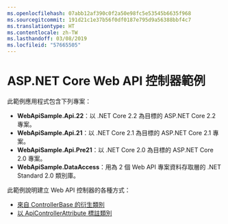 ```yaml
---
ms.openlocfilehash: 07abb12af390c0f2a50e98fc5e53545b6635f968
ms.sourcegitcommit: 191d21c1e37b56f0df0187e795d9a56388bbf4c7
ms.translationtype: HT
ms.contentlocale: zh-TW
ms.lasthandoff: 03/08/2019
ms.locfileid: "57665505"
---
```

# <a name="aspnet-core-web-api-controller-sample"></a>ASP.NET Core Web API 控制器範例

此範例應用程式包含下列專案：

- **WebApiSample.Api.22**：以 .NET Core 2.2 為目標的 ASP.NET Core 2.2 專案。
- **WebApiSample.Api.21**：以 .NET Core 2.1 為目標的 ASP.NET Core 2.1 專案。
- **WebApiSample.Api.Pre21**：以 .NET Core 2.0 為目標的 ASP.NET Core 2.0 專案。
- **WebApiSample.DataAccess**：用為 2 個 Web API 專案資料存取層的 .NET Standard 2.0 類別庫。

此範例說明建立 Web API 控制器的各種方式：

- [來自 ControllerBase 的衍生類別](https://docs.microsoft.com/aspnet/core/web-api#derive-class-from-controllerbase)
- [以 ApiControllerAttribute 標註類別](https://docs.microsoft.com/aspnet/core/web-api#annotate-class-with-apicontrollerattribute)
